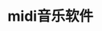 # midi音乐软件






















































































































